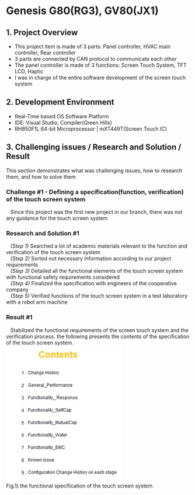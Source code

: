 # Genesis G80(RG3), GV80(JX1)

## 1. Project Overview
- This project item is made of 3 parts: Panel controller, HVAC main controller, Rear controller
- 3 parts are connected by CAN protocol to communicate each other
- The panel controller is made of 3 functions: Screen Touch System, TFT LCD, Haptic
- I was in charge of the entire software development of the screen touch system

## 2. Development Environment
-  Real-Time based OS Software Platform
-  IDE: Visual Studio, Compiler(Green Hills)
-  RH850F1L 64-bit Microprocessor | mXT449T(Screen Touch IC)

## 3. Challenging issues / Research and Solution / Result
This section demonstrates what was challenging issues, how to research them, and how to solve them

### Challenge #1 - Defining a specification(function, verification) of the touch screen system
&nbsp;&nbsp; Since this project was the first new project in our branch, there was not any guidance for the touch screen system

### Research and Solution #1
&nbsp;&nbsp; *(Step 1)* Searched a lot of academic materials relevant to the function and verification of the touch screen system<br>
&nbsp;&nbsp; *(Step 2)* Sorted out necessary information according to our project requirements<br>
&nbsp;&nbsp; *(Step 3)* Detailed all the functional elements of the touch screen system with functional safety requirements considered<br>
&nbsp;&nbsp; *(Step 4)* Finalized the specification with engineers of the cooperative company<br>
&nbsp;&nbsp; *(Step 5)* Verified functions of the touch screen system in a test laboratory with a robot arm machine<br>

### Result #1
&nbsp;&nbsp; Stabilized the functional requirements of the screen touch system and the verification process. the following presents the contents of the specification of the touch screen system.<br>
![GV80_prj3](./Img/GV80_prj3.jpg)<br>
Fig.1) the functional specification of the touch screen system

